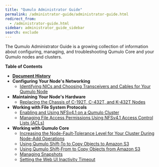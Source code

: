 ```yaml
---
title: "Qumulo Administrator Guide"
permalink: /administrator-guide/administrator-guide.html
redirect_from:
  - /administrator-guide.html
sidebar: administrator_guide_sidebar
search: exclude
---
```


The Qumulo Administrator Guide is a growing collection of information about configuring, managing, and troubleshooting Qumulo Core and your Qumulo nodes and clusters.

**Table of Contents**
* **[Document History](document-history.md)**
* **Configuring Your Node's Networking**
  * [Identifying NICs and Choosing Transceivers and Cables for Your Qumulo Node](networking/nics-transceivers-cables.md)
* **Maintaining Your Node's Hardware**
  * [Replacing the Chassis of C-192T, C-432T, and K-432T Nodes](maintaining-hardware/c-192t-c-432t-k-432t-chassis-replacement.md)
* **Working with File System Protocols**
  * [Enabling and Using NFSv4.1 on a Qumulo Cluster](protocols/nfsv4.1-enabling-using.md)
  * [Managing File Access Permissions Using NFSv4.1 Access Control Lists (ACLs)](protocols/nfsv4.1-auth-sys-acls.md)
* **Working with Qumulo Core**
  * [Increasing the Node-Fault-Tolerance Level for Your Cluster During Node-Add Operations](qumulo-core/node-fault-tolerance-level.md)
  * [Using Qumulo Shift-To to Copy Objects to Amazon S3](qumulo-core/shift-to-s3.md)
  * [Using Qumulo Shift-From to Copy Objects from Amazon S3](qumulo-core/shift-from-s3.md)
  * [Managing Snapshots](qumulo-core/managing-snapshots.md)
  * [Setting the Web UI Inactivity Timeout](qumulo-core/web-ui-inactivity-timeout.md)
